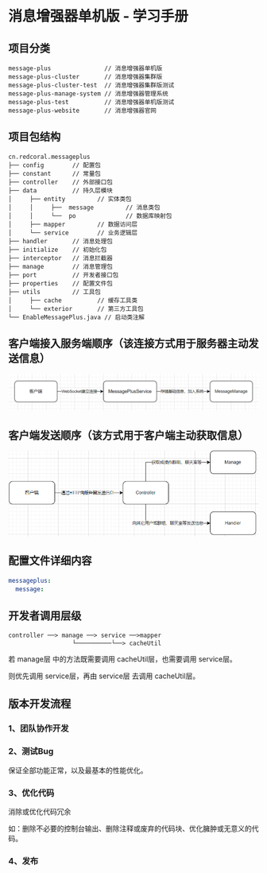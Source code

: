 # 消息增强器单机版 - 学习手册

## 项目分类

```
message-plus               // 消息增强器单机版
message-plus-cluster       // 消息增强器集群版
message-plus-cluster-test  // 消息增强器集群版测试
message-plus-manage-system // 消息增强器管理系统
message-plus-test          // 消息增强器单机版测试
message-plus-website       // 消息增强器官网
```

## 项目包结构

```
cn.redcoral.messageplus
├── config        // 配置包
├── constant      // 常量包
├── controller    // 外部接口包
├── data          // 持久层模块
│     ├── entity         // 实体类包
│     │     ├──  message         // 消息类包
│     │     └──  po              // 数据库映射包
│     ├── mapper         // 数据访问层
│     └── service        // 业务逻辑层
├── handler       // 消息处理包
├── initialize    // 初始化包
├── interceptor   // 消息拦截器
├── manage        // 消息管理包
├── port          // 开发者接口包
├── properties    // 配置文件包
├── utils         // 工具包
│     ├── cache          // 缓存工具类
│     └── exterior       // 第三方工具包
└── EnableMessagePlus.java // 启动类注解
```

## 客户端接入服务端顺序（该连接方式用于服务器主动发送信息）

![img.png](img.png)

## 客户端发送顺序（该方式用于客户端主动获取信息）

![img_1.png](img_1.png)

## 配置文件详细内容

```yaml
messageplus:
  message:
```

## 开发者调用层级

```
controller ──> manage ──> service ──>mapper
                  └──────────└──> cacheUtil
```

若 manage层 中的方法既需要调用 cacheUtil层，也需要调用 service层。

则优先调用 service层，再由 service层 去调用 cacheUtil层。

## 版本开发流程

### 1、团队协作开发

### 2、测试Bug

保证全部功能正常，以及最基本的性能优化。

### 3、优化代码

消除或优化代码冗余

如：删除不必要的控制台输出、删除注释或废弃的代码块、优化臃肿或无意义的代码。

### 4、发布

